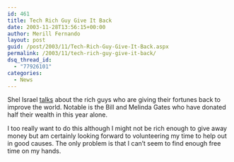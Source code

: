 ```yaml
---
id: 461
title: Tech Rich Guy Give It Back
date: 2003-11-28T13:56:15+00:00
author: Merill Fernando
layout: post
guid: /post/2003/11/Tech-Rich-Guy-Give-It-Back.aspx
permalink: /2003/11/tech-rich-guy-give-it-back/
dsq_thread_id:
  - "77926101"
categories:
  - News
---
```

<body xmlns="http://www.w3.org/1999/xhtml">
    <div class="Section1">
        <p>
            Shel Israel <a href="http://seems2shel.typepad.com/itseemstome/2003/11/gates_hating_an.html">talks</a> about
            the rich guys who are giving their fortunes back to improve the world. Notable is
            the Bill and Melinda Gates who have donated half their wealth in this year alone.
        </p>
        <p>
            I too really want to do this although I might not be rich enough to give away money
            but am certainly looking forward to volunteering my time to help out in good causes.
            The only problem is that I can&rsquo;t seem to find enough free time on my hands.
        </p>
    </div>
</body>